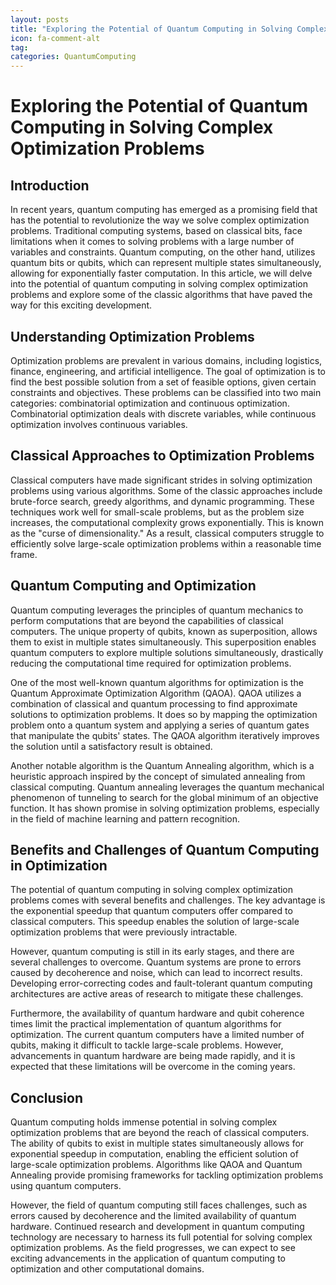 ```yaml
---
layout: posts
title: "Exploring the Potential of Quantum Computing in Solving Complex Optimization Problems"
icon: fa-comment-alt
tag:      
categories: QuantumComputing
---
```



# Exploring the Potential of Quantum Computing in Solving Complex Optimization Problems

## Introduction

In recent years, quantum computing has emerged as a promising field that has the potential to revolutionize the way we solve complex optimization problems. Traditional computing systems, based on classical bits, face limitations when it comes to solving problems with a large number of variables and constraints. Quantum computing, on the other hand, utilizes quantum bits or qubits, which can represent multiple states simultaneously, allowing for exponentially faster computation. In this article, we will delve into the potential of quantum computing in solving complex optimization problems and explore some of the classic algorithms that have paved the way for this exciting development.

## Understanding Optimization Problems

Optimization problems are prevalent in various domains, including logistics, finance, engineering, and artificial intelligence. The goal of optimization is to find the best possible solution from a set of feasible options, given certain constraints and objectives. These problems can be classified into two main categories: combinatorial optimization and continuous optimization. Combinatorial optimization deals with discrete variables, while continuous optimization involves continuous variables.

## Classical Approaches to Optimization Problems

Classical computers have made significant strides in solving optimization problems using various algorithms. Some of the classic approaches include brute-force search, greedy algorithms, and dynamic programming. These techniques work well for small-scale problems, but as the problem size increases, the computational complexity grows exponentially. This is known as the "curse of dimensionality." As a result, classical computers struggle to efficiently solve large-scale optimization problems within a reasonable time frame.

## Quantum Computing and Optimization

Quantum computing leverages the principles of quantum mechanics to perform computations that are beyond the capabilities of classical computers. The unique property of qubits, known as superposition, allows them to exist in multiple states simultaneously. This superposition enables quantum computers to explore multiple solutions simultaneously, drastically reducing the computational time required for optimization problems.

One of the most well-known quantum algorithms for optimization is the Quantum Approximate Optimization Algorithm (QAOA). QAOA utilizes a combination of classical and quantum processing to find approximate solutions to optimization problems. It does so by mapping the optimization problem onto a quantum system and applying a series of quantum gates that manipulate the qubits' states. The QAOA algorithm iteratively improves the solution until a satisfactory result is obtained.

Another notable algorithm is the Quantum Annealing algorithm, which is a heuristic approach inspired by the concept of simulated annealing from classical computing. Quantum annealing leverages the quantum mechanical phenomenon of tunneling to search for the global minimum of an objective function. It has shown promise in solving optimization problems, especially in the field of machine learning and pattern recognition.

## Benefits and Challenges of Quantum Computing in Optimization

The potential of quantum computing in solving complex optimization problems comes with several benefits and challenges. The key advantage is the exponential speedup that quantum computers offer compared to classical computers. This speedup enables the solution of large-scale optimization problems that were previously intractable.

However, quantum computing is still in its early stages, and there are several challenges to overcome. Quantum systems are prone to errors caused by decoherence and noise, which can lead to incorrect results. Developing error-correcting codes and fault-tolerant quantum computing architectures are active areas of research to mitigate these challenges.

Furthermore, the availability of quantum hardware and qubit coherence times limit the practical implementation of quantum algorithms for optimization. The current quantum computers have a limited number of qubits, making it difficult to tackle large-scale problems. However, advancements in quantum hardware are being made rapidly, and it is expected that these limitations will be overcome in the coming years.

## Conclusion

Quantum computing holds immense potential in solving complex optimization problems that are beyond the reach of classical computers. The ability of qubits to exist in multiple states simultaneously allows for exponential speedup in computation, enabling the efficient solution of large-scale optimization problems. Algorithms like QAOA and Quantum Annealing provide promising frameworks for tackling optimization problems using quantum computers.

However, the field of quantum computing still faces challenges, such as errors caused by decoherence and the limited availability of quantum hardware. Continued research and development in quantum computing technology are necessary to harness its full potential for solving complex optimization problems. As the field progresses, we can expect to see exciting advancements in the application of quantum computing to optimization and other computational domains.